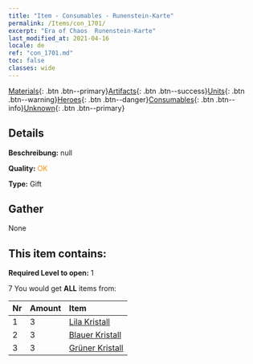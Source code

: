```yaml
---
title: "Item - Consumables - Runenstein-Karte"
permalink: /Items/con_1701/
excerpt: "Era of Chaos  Runenstein-Karte"
last_modified_at: 2021-04-16
locale: de
ref: "con_1701.md"
toc: false
classes: wide
---
```

 [Materials](/de/Items/){: .btn .btn--primary}[Artifacts](/de/Items/Artifacts/){: .btn .btn--success}[Units](/de/Items/Units/){: .btn .btn--warning}[Heroes](/de/Items/Heroes/){: .btn .btn--danger}[Consumables](/de/Items/Consumables/){: .btn .btn--info}[Unknown](/de/Items/Unknown/){: .btn .btn--primary}

## Details
 **Beschreibung:** null

 **Quality:** <span style="color: #FF8C00">OK</span>

 **Type:** Gift

## Gather

  None

## This item contains:

 **Required Level to open:** 1

 7 You would get **ALL** items  from:

  | Nr | Amount |     Item    |
  |:---|:-------|:------------|
  | 1 | 3 | [Lila Kristall](/de/Items/con_720/) |  | 
  | 2 | 3 | [Blauer Kristall](/de/Items/con_716/) |  | 
  | 3 | 3 | [Grüner Kristall](/de/Items/con_711/) |  | 

